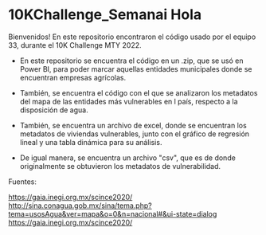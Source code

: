# 10KChallenge_Semanai Hola
Bienvenidos! En este repositorio encontraron el código usado por el equipo 33, durante el 10K Challenge MTY 2022.

- En este repositorio se encuentra el código en un .zip, que se usó en Power BI, para poder marcar aquellas entidades municipales donde se encuentran empresas agrícolas.

- También, se encuentra el código con el que se analizaron los metadatos del mapa de las entidades más vulnerables en l país, respecto a la disposición de agua.

- También, se encuentra un archivo de excel, donde se encuentran los metadatos de viviendas vulnerables, junto con el gráfico de regresión lineal y una tabla dinámica para su análisis.

- De igual manera, se encuentra un archivo "csv", que es de donde originalmente se obtuvieron los metadatos de vulnerabilidad.

Fuentes:

https://gaia.inegi.org.mx/scince2020/ 
http://sina.conagua.gob.mx/sina/tema.php?tema=usosAgua&ver=mapa&o=0&n=nacional#&ui-state=dialog
https://gaia.inegi.org.mx/scince2020/
